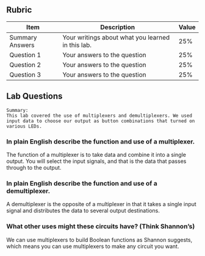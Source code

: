 ## Rubric

| Item | Description | Value |
| ---- | ----------- | ----- |
| Summary Answers | Your writings about what you learned in this lab. | 25% |
| Question 1 | Your answers to the question | 25% |
| Question 2 | Your answers to the question | 25% |
| Question 3 | Your answers to the question | 25% |

## Lab Questions

    Summary:
    This lab covered the use of multiplexers and demultiplexers. We used input data to choose our output as button combinations that turned on various LEDs. 
### In plain English describe the function and use of a multiplexer.

  The function of a multiplexer is to take data and combine it into a single output. You will select the input signals, and that is the data that passes through to the output. 

### In plain English describe the function and use of a demultiplexer. 

  A demultiplexer is the opposite of a multiplexer in that it takes a single input signal and distributes the data to several output destinations. 

### What other uses might these circuits have? (Think Shannon’s)

  We can use multiplexers to build Boolean functions as Shannon suggests, which means you can use multiplexers to make any circuit you want. 
